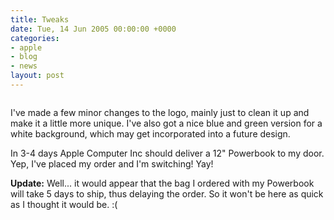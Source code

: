 ```yaml
---
title: Tweaks
date: Tue, 14 Jun 2005 00:00:00 +0000
categories:
- apple
- blog
- news
layout: post
---
```


<img src="/images/designtweak1.png" class="left" alt="" />

I've made a few minor changes to the logo, mainly just to clean it up and make it a little more unique.  I've also got a nice blue and green version for a white background, which may get incorporated into a future design.

In 3-4 days Apple Computer Inc should deliver a 12" Powerbook to my door.  Yep, I've placed my order and I'm switching!  Yay!

<strong>Update:</strong> Well... it would appear that the bag I ordered with my Powerbook will take 5 days to ship, thus delaying the order.  So it won't be here as quick as I thought it would be. :(




